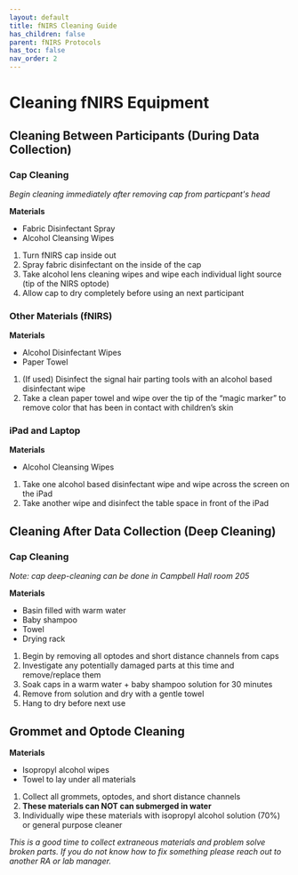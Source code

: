 ```yaml
---
layout: default
title: fNIRS Cleaning Guide
has_children: false
parent: fNIRS Protocols
has_toc: false
nav_order: 2
---
```


# Cleaning fNIRS Equipment 

## Cleaning Between Participants (During Data Collection)

### Cap Cleaning 

*Begin cleaning immediately after removing cap from particpant's head*

**Materials**
 - Fabric Disinfectant Spray
 - Alcohol Cleansing Wipes

1. Turn fNIRS cap inside out 
2. Spray fabric disinfectant on the inside of the cap 
3. Take alcohol lens cleaning wipes and wipe each individual light source (tip of the NIRS optode) 
4. Allow cap to dry completely before using an next participant 

### Other Materials (fNIRS)

**Materials**
- Alcohol Disinfectant Wipes
- Paper Towel

1. (If used) Disinfect the signal hair parting tools with an alcohol based disinfectant wipe 
2. Take a clean paper towel and wipe over the tip of the “magic marker” to remove color that has been in contact with children’s skin 

### iPad and Laptop

**Materials**
- Alcohol Cleansing Wipes

1. Take one alcohol based disinfectant wipe and wipe across the screen on the iPad
2. Take another wipe and disinfect the table space in front of the iPad 

## Cleaning After Data Collection (Deep Cleaning)

### Cap Cleaning
*Note: cap deep-cleaning can be done in Campbell Hall room 205*

**Materials**
- Basin filled with warm water 
- Baby shampoo
- Towel 
- Drying rack

1. Begin by removing all optodes and short distance channels from caps 
2. Investigate any potentially damaged parts at this time and remove/replace them 
3. Soak caps in a warm water + baby shampoo solution for 30 minutes
4. Remove from solution and dry with a gentle towel 
5. Hang to dry before next use

## Grommet and Optode Cleaning

**Materials**

- Isopropyl alcohol wipes 
- Towel to lay under all materials 

1. Collect all grommets, optodes, and short distance channels
2. **These materials can NOT can submerged in water**
3. Individually wipe these materials with isopropyl alcohol solution (70%) or general purpose cleaner 

*This is a good time to collect extraneous materials and problem solve broken parts.  If you do not know how to fix something please reach out to another RA or lab manager.*




